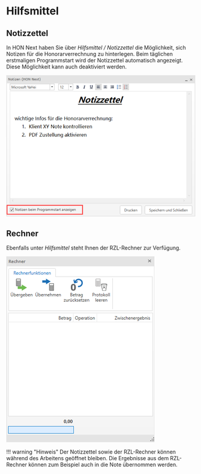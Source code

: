 # Hilfsmittel

## Notizzettel

In HON Next haben Sie über *Hilfsmittel / Notizzettel* die Möglichkeit, sich Notizen für die Honorarverrechnung zu hinterlegen. Beim täglichen erstmaligen Programmstart wird der Notizzettel automatisch angezeigt. Diese Möglichkeit kann auch deaktiviert werden.

![](<img/image412.png>)

## Rechner

Ebenfalls unter *Hilfsmittel* steht Ihnen der RZL-Rechner zur Verfügung.

![](<img/image413.png>)

!!! warning "Hinweis"
    Der Notizzettel sowie der RZL-Rechner können während des Arbeitens geöffnet bleiben. Die Ergebnisse aus dem RZL-Rechner können zum Beispiel auch in die Note übernommen werden.
